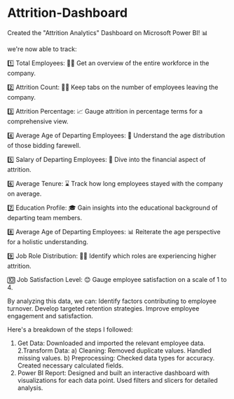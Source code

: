 # Attrition-Dashboard
Created the "Attrition Analytics" Dashboard on Microsoft Power BI! 📊

we're now able to track:

1️⃣ Total Employees: 🧑‍💼
Get an overview of the entire workforce in the company.

2️⃣ Attrition Count: 🏃‍♂
Keep tabs on the number of employees leaving the company.

3️⃣ Attrition Percentage: 📈
Gauge attrition in percentage terms for a comprehensive view.

4️⃣ Average Age of Departing Employees: 🎂
Understand the age distribution of those bidding farewell.

5️⃣ Salary of Departing Employees: 💸
Dive into the financial aspect of attrition.

6️⃣ Average Tenure: ⌛
Track how long employees stayed with the company on average.

7️⃣ Education Profile: 🎓
Gain insights into the educational background of departing team members.

8️⃣ Average Age of Departing Employees: 📊
Reiterate the age perspective for a holistic understanding.

9️⃣ Job Role Distribution: 👩‍💼
Identify which roles are experiencing higher attrition.

🔟 Job Satisfaction Level: 😊
Gauge employee satisfaction on a scale of 1 to 4.

By analyzing this data, we can:
Identify factors contributing to employee turnover.
Develop targeted retention strategies.
Improve employee engagement and satisfaction.

Here's a breakdown of the steps I followed:
1. Get Data: Downloaded and imported the relevant employee data.
2.Transform Data:
 a) Cleaning:
   Removed duplicate values.
   Handled missing values.
 b) Preprocessing:
   Checked data types for accuracy.
   Created necessary calculated fields.
3. Power BI Report:
   Designed and built an interactive dashboard with visualizations for each data point.
   Used filters and slicers for detailed analysis.
